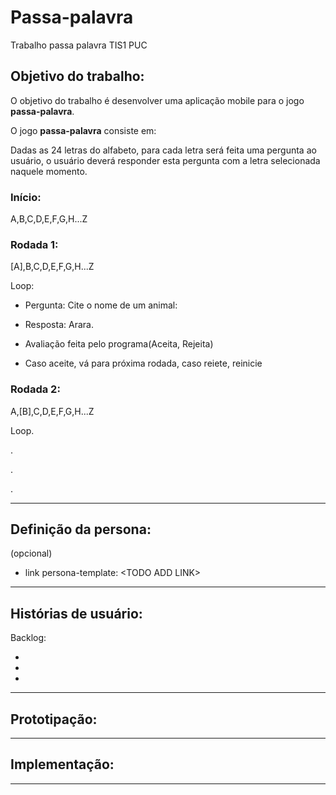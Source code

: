 # Passa-palavra

Trabalho passa palavra TIS1 PUC

## Objetivo do trabalho:
O objetivo do trabalho é desenvolver uma aplicação mobile para o jogo **passa-palavra**.

O jogo **passa-palavra** consiste em:

Dadas as 24 letras do alfabeto, para cada letra será feita uma pergunta ao usuário, o usuário 
deverá responder esta pergunta com a letra selecionada naquele momento.

### Início:
A,B,C,D,E,F,G,H...Z

### Rodada 1:
[A],B,C,D,E,F,G,H...Z

Loop:

- Pergunta: Cite o nome de um animal:

- Resposta: Arara.

- Avaliação feita pelo programa(Aceita, Rejeita)

- Caso aceite, vá para próxima rodada, caso reiete, reinicie

### Rodada 2:

A,[B],C,D,E,F,G,H...Z

Loop.

.

.

.

---

## Definição da persona:
(opcional)
- link persona-template: \<TODO ADD LINK>


---
## Histórias de usuário:


Backlog:

- 
- 
- 

---

## Prototipação:


---
## Implementação:


---
